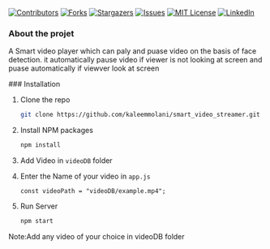 [![Contributors][contributors-shield]][contributors-url]
[![Forks][forks-shield]][forks-url]
[![Stargazers][stars-shield]][stars-url]
[![Issues][issues-shield]][issues-url]
[![MIT License][license-shield]][license-url]
[![LinkedIn][linkedin-shield]][linkedin-url]


### About the projet
<p>A Smart video player which can paly and puase video on the basis of face detection.
it automatically pause video if viewer is not looking at screen
and puase automatically if viewver look at screen
</p>
### Installation

1. Clone the repo
   ```sh
   git clone https://github.com/kaleemmolani/smart_video_streamer.git
   ```
2. Install NPM packages
   ```sh
   npm install
   ```
3. Add Video in `videoDB` folder

4. Enter the Name of your video in  `app.js`
   ```JS
   const videoPath = "videoDB/example.mp4";
   ```
5. Run Server
   ```sh
   npm start
   ```



<!-- USAGE EXAMPLES -->


Note:Add any video of your choice in videoDB folder


[contributors-shield]: https://img.shields.io/github/contributors/kaleemmolani/smart_video_streamer?style=for-the-badge
[contributors-url]: https://api.github.com/repos/kaleemmolani/smart_video_streamer/contributors
[forks-shield]: https://img.shields.io/github/forks/kaleemmolani/smart_video_streamer?style=for-the-badge
[forks-url]: https://api.github.com/repos/kaleemmolani/smart_video_streamer/forks
[stars-shield]: https://img.shields.io/github/stars/kaleemmolani/smart_video_streamer?style=for-the-badge
[stars-url]: https://api.github.com/repos/kaleemmolani/smart_video_streamer/stargazers
[issues-shield]: https://img.shields.io/github/issues/kaleemmolani/smart_video_streamer?style=for-the-badge
[issues-url]: https://api.github.com/repos/kaleemmolani/smart_video_streamer/issues
[license-shield]: https://img.shields.io/github/license/kaleemmolani/smart_video_streamer?style=for-the-badge
[license-url]: https://api.github.com/repos/kaleemmolani/smart_video_streamer/LICENSE.txt
[linkedin-shield]: https://img.shields.io/badge/-LinkedIn-black.svg?style=for-the-badge&logo=linkedin&colorB=555
[linkedin-url]: https://www.linkedin.com/in/kaleem-molani-806711119/
